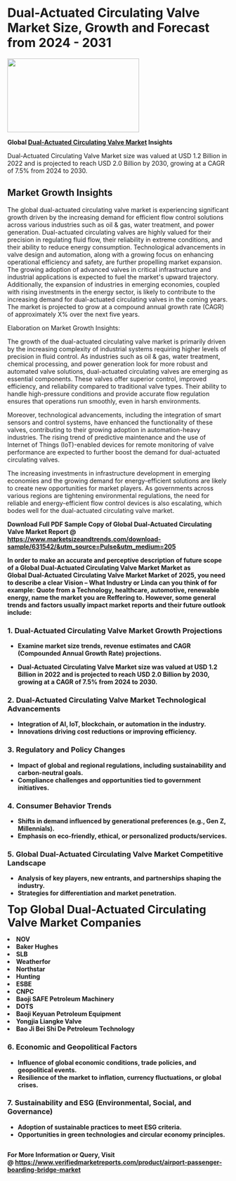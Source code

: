 <H1>Dual-Actuated Circulating Valve Market Size, Growth and Forecast from 2024 - 2031</H1><img class="aligncenter size-medium wp-image-584254" src="https://thirdeyenews.in/wp-content/uploads/2024/09/Global-Market-Research-300x168.jpeg" alt="" width="300" height="168" /><p><strong>Global&nbsp;<a href="https://www.marketsizeandtrends.com/download-sample/631542/&amp;utm_source=Pulse&amp;utm_medium=205">Dual-Actuated Circulating Valve Market</a> Insights</strong></p><p>Dual-Actuated Circulating Valve Market size was valued at USD 1.2 Billion in 2022 and is projected to reach USD 2.0 Billion by 2030, growing at a CAGR of 7.5% from 2024 to 2030.</p><p><h2>Market Growth Insights</h2> <p>The global dual-actuated circulating valve market is experiencing significant growth driven by the increasing demand for efficient flow control solutions across various industries such as oil & gas, water treatment, and power generation. Dual-actuated circulating valves are highly valued for their precision in regulating fluid flow, their reliability in extreme conditions, and their ability to reduce energy consumption. Technological advancements in valve design and automation, along with a growing focus on enhancing operational efficiency and safety, are further propelling market expansion. The growing adoption of advanced valves in critical infrastructure and industrial applications is expected to fuel the market's upward trajectory. Additionally, the expansion of industries in emerging economies, coupled with rising investments in the energy sector, is likely to contribute to the increasing demand for dual-actuated circulating valves in the coming years. The market is projected to grow at a compound annual growth rate (CAGR) of approximately X% over the next five years.</p> <p><strong></strong></p> <p>Elaboration on Market Growth Insights:</p> <p>The growth of the dual-actuated circulating valve market is primarily driven by the increasing complexity of industrial systems requiring higher levels of precision in fluid control. As industries such as oil & gas, water treatment, chemical processing, and power generation look for more robust and automated valve solutions, dual-actuated circulating valves are emerging as essential components. These valves offer superior control, improved efficiency, and reliability compared to traditional valve types. Their ability to handle high-pressure conditions and provide accurate flow regulation ensures that operations run smoothly, even in harsh environments.</p> <p>Moreover, technological advancements, including the integration of smart sensors and control systems, have enhanced the functionality of these valves, contributing to their growing adoption in automation-heavy industries. The rising trend of predictive maintenance and the use of Internet of Things (IoT)-enabled devices for remote monitoring of valve performance are expected to further boost the demand for dual-actuated circulating valves.</p> <p>The increasing investments in infrastructure development in emerging economies and the growing demand for energy-efficient solutions are likely to create new opportunities for market players. As governments across various regions are tightening environmental regulations, the need for reliable and energy-efficient flow control devices is also escalating, which bodes well for the dual-actuated circulating valve market.</p> <p><strong></p><p><span class=""><strong>Download Full PDF Sample Copy of Global Dual-Actuated Circulating Valve Market Report</strong> @ <a href="https://www.marketsizeandtrends.com/download-sample/631542/&amp;utm_source=Pulse&amp;utm_medium=205" target="_blank">https://www.marketsizeandtrends.com/download-sample/631542/&amp;utm_source=Pulse&amp;utm_medium=205</a></span></p><p>In order to make an accurate and perceptive description of future scope of a Global&nbsp;Dual-Actuated Circulating Valve Market Market as Global&nbsp;Dual-Actuated Circulating Valve Market Market of 2025, you need to describe a clear Vision &ndash; What Industry or Linda can you think of for example: Quote from a Technology, healthcare, automotive, renewable energy, name the market you are Reffering to. However, some general trends and factors usually impact market reports and their future outlook include:</p><h3>1.&nbsp;<strong>Dual-Actuated Circulating Valve Market Growth Projections</strong></h3><ul><li>Examine market size trends, revenue estimates and CAGR (Compounded Annual Growth Rate) projections.</li><li><p>Dual-Actuated Circulating Valve Market size was valued at USD 1.2 Billion in 2022 and is projected to reach USD 2.0 Billion by 2030, growing at a CAGR of 7.5% from 2024 to 2030.</p></li></ul><h3>2.&nbsp;<strong>Dual-Actuated Circulating Valve Market Technological Advancements</strong></h3><ul><li>Integration of AI, IoT, blockchain, or automation in the industry.</li><li>Innovations driving cost reductions or improving efficiency.</li></ul><h3>3.&nbsp;<strong>Regulatory and Policy Changes</strong></h3><ul><li>Impact of global and regional regulations, including sustainability and carbon-neutral goals.</li><li>Compliance challenges and opportunities tied to government initiatives.</li></ul><h3>4.&nbsp;<strong>Consumer Behavior Trends</strong></h3><ul><li>Shifts in demand influenced by generational preferences (e.g., Gen Z, Millennials).</li><li>Emphasis on eco-friendly, ethical, or personalized products/services.</li></ul><h3>5.&nbsp;<strong>Global Dual-Actuated Circulating Valve Market Competitive Landscape</strong></h3><ul><li>Analysis of key players, new entrants, and partnerships shaping the industry.</li><li>Strategies for differentiation and market penetration.</li></ul><p data-pm-slice="1 1 []"><span style="color: inherit; font-family: inherit; font-size: 25px;">Top Global Dual-Actuated Circulating Valve Market Companies</span></p><div class="" data-test-id=""><p><li>NOV</li><li> Baker Hughes</li><li> SLB</li><li> Weatherfor</li><li> Northstar</li><li> Hunting</li><li> ESBE</li><li> CNPC</li><li> Baoji SAFE Petroleum Machinery</li><li> DOTS</li><li> Baoji Keyuan Petroleum Equipment</li><li> Yongjia Liangke Valve</li><li> Bao Ji Bei Shi De Petroleum Technology</li></p></div><h3>6.&nbsp;<strong>Economic and Geopolitical Factors</strong></h3><ul><li>Influence of global economic conditions, trade policies, and geopolitical events.</li><li>Resilience of the market to inflation, currency fluctuations, or global crises.</li></ul><h3>7.&nbsp;<strong>Sustainability and ESG (Environmental, Social, and Governance)</strong></h3><ul><li>Adoption of sustainable practices to meet ESG criteria.</li><li>Opportunities in green technologies and circular economy principles.</li></ul><h2><strong style="font-size: 14px;">For More Information or Query, Visit @&nbsp;</strong><a style="background-color: #ffffff; font-size: 14px;" href="https://www.marketsizeandtrends.com/report/dual-actuated-circulating-valve-market/" target="_blank">https://www.verifiedmarketreports.com/product/airport-passenger-boarding-bridge-market</a></h2>
